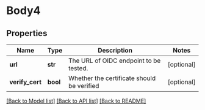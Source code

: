 # Body4

## Properties
Name | Type | Description | Notes
------------ | ------------- | ------------- | -------------
**url** | **str** | The URL of OIDC endpoint to be tested. | [optional] 
**verify_cert** | **bool** | Whether the certificate should be verified | [optional] 

[[Back to Model list]](../README.md#documentation-for-models) [[Back to API list]](../README.md#documentation-for-api-endpoints) [[Back to README]](../README.md)

